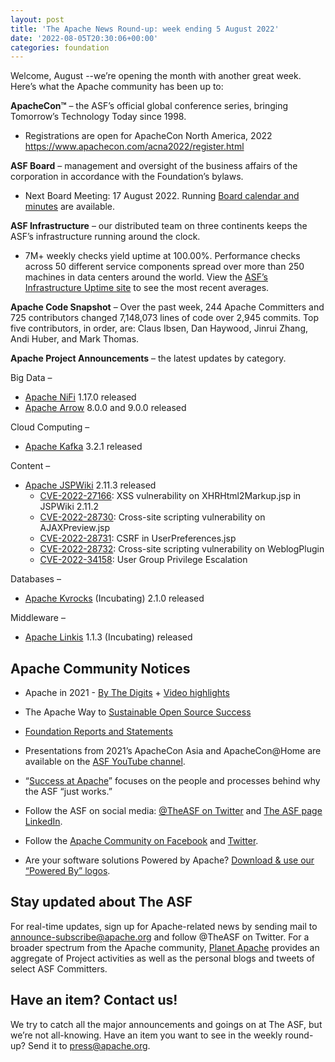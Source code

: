 ```yaml
---
layout: post
title: 'The Apache News Round-up: week ending 5 August 2022'
date: '2022-08-05T20:30:06+00:00'
categories: foundation
---
```

<p><span data-position="51" data-size="115">Welcome, August --we’re opening the month with another great week. Here’s what the Apache community has been up to:</span></p><p class="part" data-startline="5" data-endline="5" data-position="168" data-size="0"><strong data-position="168" data-size="0"><span data-position="170" data-size="10">ApacheCon™</span></strong><span data-position="182" data-size="96"> – the ASF’s official global conference series, bringing Tomorrow’s Technology Today since 1998.</span></p><ul class="part" data-startline="6" data-endline="7"><li class="" data-startline="6" data-endline="7" data-position="282" data-size="0"><span data-position="282" data-size="57">Registrations are open for ApacheCon North America, 2022 </span><a href="https://www.apachecon.com/acna2022/register.html" target="_blank" rel="noopener"><span data-position="339" data-size="48">https://www.apachecon.com/acna2022/register.html</span></a></li></ul><p class="part" data-startline="8" data-endline="8" data-position="389" data-size="0"><strong data-position="389" data-size="0"><span data-position="391" data-size="9">ASF Board</span></strong><span data-position="402" data-size="114"> – management and oversight of the business affairs of the corporation in accordance with the Foundation’s bylaws.</span></p><ul class="part" data-startline="9" data-endline="10"><li class="" data-startline="9" data-endline="10" data-position="520" data-size="0"><span data-position="521" data-size="44">Next Board Meeting: 17 August 2022. Running </span><a href="https://apache.org/foundation/board/calendar.html" target="_blank" rel="noopener"><span data-position="565" data-size="26">Board calendar and minutes</span></a><span data-position="643" data-size="15"> are available.</span></li></ul><p class="part" data-startline="11" data-endline="11" data-position="660" data-size="0"><strong data-position="660" data-size="0"><span data-position="662" data-size="18">ASF Infrastructure</span></strong><span data-position="682" data-size="100"> – our distributed team on three continents keeps the ASF’s infrastructure running around the clock.</span></p><ul class="part" data-startline="12" data-endline="13"><li class="" data-startline="12" data-endline="13" data-position="786" data-size="0"><span data-position="787" data-size="179">7M+
 weekly checks yield uptime at 100.00%. Performance checks across 50 
different service components spread over more than 250 machines in data 
centers around the world. View the </span><a href="http://www.apache.org/uptime/" target="_blank" rel="noopener"><span data-position="966" data-size="32">ASF’s Infrastructure Uptime site</span></a><span data-position="1030" data-size="33"> to see the most recent averages.</span></li></ul><p class="part" data-startline="14" data-endline="14" data-position="1065" data-size="0" data-original-title="" title=""><strong data-position="1065" data-size="0"><span data-position="1067" data-size="20">Apache Code Snapshot</span></strong><span data-position="1089" data-size="224">
 – Over the past week, 244 Apache Committers and 725 contributors 
changed 7,148,073 lines of code over 2,945 commits. Top five 
contributors, in order, are: Claus Ibsen, Dan Haywood, Jinrui Zhang, 
Andi Huber, and Mark Thomas.</span></p><p class="part" data-startline="16" data-endline="16" data-position="1315" data-size="0"><strong data-position="1315" data-size="0"><span data-position="1317" data-size="28">Apache Project Announcements</span></strong><span data-position="1347" data-size="34"> – the latest updates by category.</span></p><p class="part" data-startline="18" data-endline="18" data-position="1383" data-size="0"><span data-position="1383" data-size="11">Big Data –</span></p><ul class="part" data-startline="19" data-endline="21"><li class="" data-startline="19" data-endline="19" data-position="1398" data-size="0"><a href="https://nifi.apache.org" target="_blank" rel="noopener"><span data-position="1399" data-size="11">Apache NiFi</span></a><span data-position="1436" data-size="16"> 1.17.0 released</span></li><li class="" data-startline="20" data-endline="21" data-position="1456" data-size="0"><a href="https://arrow.apache.org/" target="_blank" rel="noopener"><span data-position="1457" data-size="12">Apache Arrow</span></a><span data-position="1497" data-size="25"> 8.0.0 and 9.0.0 released</span></li></ul><p class="part" data-startline="22" data-endline="22" data-position="1524" data-size="0"><span data-position="1524" data-size="18">Cloud Computing –</span></p><ul class="part" data-startline="23" data-endline="24"><li class="" data-startline="23" data-endline="24" data-position="1546" data-size="0"><a href="https://kafka.apache.org" target="_blank" rel="noopener"><span data-position="1547" data-size="12">Apache Kafka</span></a><span data-position="1586" data-size="15"> 3.2.1 released</span></li></ul><p class="part" data-startline="25" data-endline="25" data-position="1603" data-size="0"><span data-position="1603" data-size="10">Content –</span></p><ul class="part" data-startline="26" data-endline="32"><li class="" data-startline="26" data-endline="32" data-position="1617" data-size="0"><a href="https://jspwiki-wiki.apache.org" target="_blank" rel="noopener"><span data-position="1618" data-size="14">Apache JSPWiki</span></a><span data-position="1666" data-size="16"> 2.11.3 released</span>
<ul><li class="" data-startline="27" data-endline="27" data-position="1690" data-size="0"><a href="https://s.apache.org/lv9db" target="_blank" rel="noopener"><span data-position="1691" data-size="14">CVE-2022-27166</span></a><span data-position="1734" data-size="59">: XSS vulnerability on XHRHtml2Markup.jsp in JSPWiki 2.11.2</span></li><li class="" data-startline="28" data-endline="28" data-position="1801" data-size="0"><a href="https://s.apache.org/pk3f1" target="_blank" rel="noopener"><span data-position="1802" data-size="14">CVE-2022-28730</span></a><span data-position="1845" data-size="55">: Cross-site scripting vulnerability on AJAXPreview.jsp</span></li><li class="" data-startline="29" data-endline="29" data-position="1908" data-size="0"><a href="https://s.apache.org/2qwt7" target="_blank" rel="noopener"><span data-position="1909" data-size="14">CVE-2022-28731</span></a><span data-position="1952" data-size="29">: CSRF in UserPreferences.jsp</span></li><li class="" data-startline="30" data-endline="30" data-position="1989" data-size="0"><a href="https://s.apache.org/f9gqv" target="_blank" rel="noopener"><span data-position="1990" data-size="14">CVE-2022-28732</span></a><span data-position="2033" data-size="52">: Cross-site scripting vulnerability on WeblogPlugin</span></li><li class="" data-startline="31" data-endline="32" data-position="2093" data-size="0"><a href="https://s.apache.org/vhkeu" target="_blank" rel="noopener"><span data-position="2094" data-size="14">CVE-2022-34158</span></a><span data-position="2137" data-size="33">: User Group Privilege Escalation</span></li></ul>
</li></ul><p class="part" data-startline="33" data-endline="33" data-position="2172" data-size="0"><span data-position="2150" data-size="12">Databases –</span></p><ul class="part in-view" data-startline="34" data-endline="35"><li class="" data-startline="34" data-endline="35" data-position="2189" data-size="0"><a href="https://kvrocks.apache.org" target="_blank" rel="noopener"><span data-position="2190" data-size="14">Apache Kvrocks</span></a><span data-position="2233" data-size="28"> (Incubating) 2.1.0 released</span></li></ul><p class="part in-view" data-startline="36" data-endline="36" data-position="2263" data-size="0"><span data-position="2241" data-size="13">Middleware –</span></p><ul class="part in-view" data-startline="37" data-endline="39"><li class="" data-startline="37" data-endline="39" data-position="2280" data-size="0"><a href="https://linkis.apache.org" target="_blank" rel="noopener"><span data-position="2259" data-size="13">Apache Linkis</span></a><span data-position="2300" data-size="28"> 1.1.3 (Incubating) released</span></li></ul><h2 class="part in-view" data-startline="40" data-endline="40" id="Apache-Community-Notices" data-id="Apache-Community-Notices"><a class="anchor hidden-xs" href="https://hackmd.io/NYaw5BHsRDOqQcxjS36SUg?both#Apache-Community-Notices" title="Apache-Community-Notices"></a></h2><h2 class="part in-view" data-startline="40" data-endline="40" id="Apache-Community-Notices" data-id="Apache-Community-Notices"><span data-position="2334" data-size="24">Apache Community Notices</span></h2><ul class="part in-view" data-startline="42" data-endline="56"><li class="" data-startline="42" data-endline="43" data-position="2385" data-size="0">
<p data-position="2360" data-size="0"><span data-position="2364" data-size="17">Apache in 2021 - </span><a href="https://s.apache.org/Apache2021Digits" target="_blank" rel="noopener"><span data-position="2381" data-size="13">By The Digits</span></a><span data-position="2435" data-size="3"> + </span><a href="https://youtu.be/GU0SV_2tWkU" target="_blank" rel="noopener"><span data-position="2438" data-size="16">Video highlights</span></a></p>
</li><li class="" data-startline="44" data-endline="45" data-position="2513" data-size="0">
<p data-position="2488" data-size="0"><span data-position="2492" data-size="18">The Apache Way to </span><a href="https://s.apache.org/GhnI" target="_blank" rel="noopener"><span data-position="2510" data-size="31">Sustainable Open Source Success</span></a></p>
</li><li class="" data-startline="46" data-endline="47" data-position="2597" data-size="0">
<p data-position="2572" data-size="0"><a href="http://www.apache.org/foundation/reports.html" target="_blank" rel="noopener"><span data-position="2576" data-size="33">Foundation Reports and Statements</span></a></p>
</li><li class="" data-startline="48" data-endline="49" data-position="2684" data-size="0">
<p data-position="2659" data-size="0"><span data-position="2662" data-size="81">Presentations from 2021’s ApacheCon Asia and ApacheCon@Home are available on the </span><a href="https://www.youtube.com/c/TheApacheFoundation/" target="_blank" rel="noopener"><span data-position="2744" data-size="19">ASF YouTube channel</span></a><span data-position="2812" data-size="1">.</span></p>
</li><li class="" data-startline="50" data-endline="51" data-position="2840" data-size="0">
<p data-position="2815" data-size="0"><span data-position="2819" data-size="1">“</span><a href="https://blogs.apache.org/foundation/category/SuccessAtApache" target="_blank" rel="noopener"><span data-position="2820" data-size="17">Success at Apache</span></a><span data-position="2900" data-size="70">” focuses on the people and processes behind why the ASF “just works.”</span></p>
</li><li class="" data-startline="52" data-endline="53" data-position="2998" data-size="0">
<p data-position="2973" data-size="0"><span data-position="2977" data-size="32">Follow the ASF on social media: </span><a href="https://twitter.com/TheASF" target="_blank" rel="noopener"><span data-position="3009" data-size="18">@TheASF on Twitter</span></a><span data-position="3057" data-size="5"> and </span><a href="https://www.linkedin.com/company/the-apache-software-foundation" target="_blank" rel="noopener"><span data-position="3062" data-size="21">The ASF page LinkedIn</span></a><span data-position="3149" data-size="1">.</span></p>
</li><li class="" data-startline="54" data-endline="54" data-position="3178" data-size="0">
<p data-position="3153" data-size="0"><span data-position="3157" data-size="11">Follow the </span><a href="https://www.facebook.com/ApacheSoftwareFoundation/" target="_blank" rel="noopener"><span data-position="3168" data-size="28">Apache Community on Facebook</span></a><span data-position="3250" data-size="5"> and </span><a href="https://twitter.com/ApacheCommunity" target="_blank" rel="noopener"><span data-position="3255" data-size="7">Twitter</span></a><span data-position="3300" data-size="1">.</span></p>
</li><li class="" data-startline="55" data-endline="56" data-position="3328" data-size="0">
<p data-position="3303" data-size="0"><span data-position="3307" data-size="47">Are your software solutions Powered by Apache? </span><a href="http://www.apache.org/foundation/press/kit/#poweredby" target="_blank" rel="noopener"><span data-position="3354" data-size="37">Download &amp; use our “Powered By” logos</span></a><span data-position="3447" data-size="1">.</span></p>
</li></ul><h2 class="part in-view" data-startline="57" data-endline="57" id="Stay-updated-about-The-ASF" data-id="Stay-updated-about-The-ASF"><a class="anchor hidden-xs" href="https://hackmd.io/NYaw5BHsRDOqQcxjS36SUg?both#Stay-updated-about-The-ASF" title="Stay-updated-about-The-ASF"></a></h2><h2 class="part in-view" data-startline="57" data-endline="57" id="Stay-updated-about-The-ASF" data-id="Stay-updated-about-The-ASF"><span data-position="3643" data-size="26">Stay updated about The ASF</span></h2><p class="part in-view" data-startline="59" data-endline="59" data-position="3503" data-size="0"><span data-position="3691" data-size="74">For real-time updates, sign up for Apache-related news by sending mail to </span><a href="mailto:announce-subscribe@apache.org" target="_blank" rel="noopener"><span data-position="3765" data-size="29">announce-subscribe@apache.org</span></a><span data-position="3794" data-size="82"> and follow @TheASF on Twitter. For a broader spectrum from the Apache community, </span><a href="https://twitter.com/PlanetApache" target="_blank" rel="noopener"><span data-position="3877" data-size="13">Planet Apache</span></a><span data-position="3925" data-size="111"> provides an aggregate of Project activities as well as the personal blogs and tweets of select ASF Committers.</span></p><h2 class="part in-view" data-startline="62" data-endline="62" id="Have-an-item-Contact-us" data-id="Have-an-item-Contact-us"><a class="anchor hidden-xs" href="https://hackmd.io/NYaw5BHsRDOqQcxjS36SUg?both#Have-an-item-Contact-us" title="Have-an-item-Contact-us"></a></h2><h2 class="part in-view" data-startline="62" data-endline="62" id="Have-an-item-Contact-us" data-id="Have-an-item-Contact-us"><span data-position="4185" data-size="25">Have an item? Contact us!</span></h2><p class="part in-view" data-startline="64" data-endline="64" data-position="3881" data-size="0"><span data-position="4212" data-size="161">We
 try to catch all the major announcements and goings on at The ASF, but 
we’re not all-knowing. Have an item you want to see in the weekly 
round-up? Send it to </span><a href="mailto:press@apache.org" target="_blank" rel="noopener"><span data-position="4373" data-size="16">press@apache.org</span></a><span data-position="4389" data-size="1">.</span></p>
